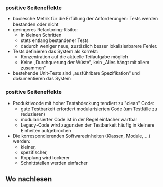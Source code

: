 <!--s-->

<!--v-->
### positive Seiteneffekte

* boolesche Metrik für die Erfüllung der Anforderungen: Tests werden bestanden oder nicht
* geringeres Refactoring-Risiko:
  * in kleinen Schritten
  * stets entlang bestandener Tests
  * dadurch weniger neue, zustäzlich besser lokalisierbarere Fehler.
* Tests definieren das System als korrekt:
  * Konzentration auf die aktuelle Teilaufgabe möglich
  * Keine „Durchquerung der Wüste“, kein „Alles hängt mit allem zusammen“
* bestehende Unit-Tests sind „ausführbare Spezifikation“ und dokumentieren das System

<!--v-->
### positive Seiteneffekte

* Produktivcode mit hoher Testabdeckung tendiert zu "clean" Code:
  * gute Testbarkeit erfordert modularisierten Code (um Testfälle zu reduzieren)
  * modularisierter Code ist in der Regel einfacher wartbar
  * Legacy-Code wird zugunsten der Testbarkeit häufig in kleinere Einheiten aufgebrochen
* Die korrespondierenden Softwareeinheiten (Klassen, Module, …) werden:
  * kleiner,
  * spezifischer,
  * Kopplung wird lockerer
  * Schnittstellen werden einfacher

## Wo nachlesen
